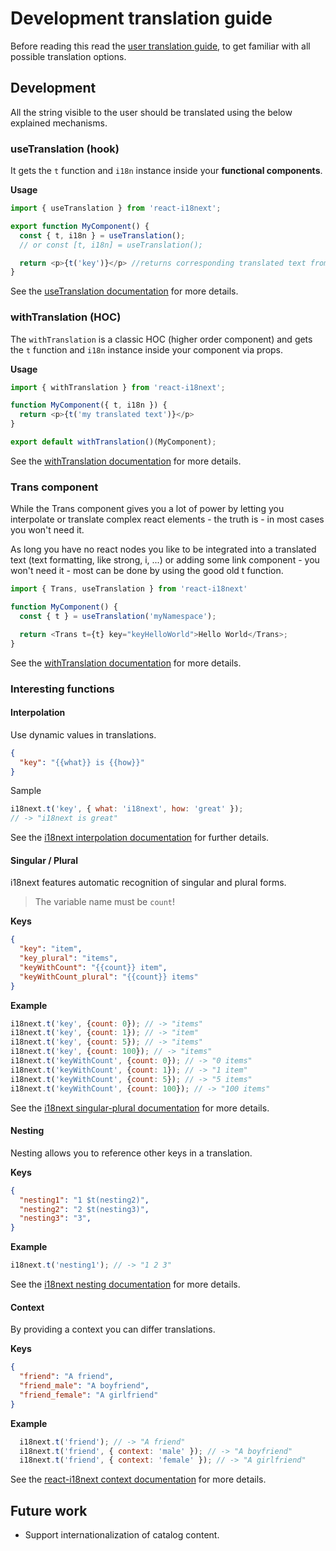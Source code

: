 # Development translation guide

Before reading this read the [user translation guide](../customizing/translation-guide.md), to get familiar with all possible translation options.

## Development

All the string visible to the user should be translated using the below explained mechanisms.

### useTranslation (hook)

It gets the `t` function and `i18n` instance inside your **functional components**.

**Usage**

```js
import { useTranslation } from 'react-i18next';

export function MyComponent() {
  const { t, i18n } = useTranslation();
  // or const [t, i18n] = useTranslation();

  return <p>{t('key')}</p> //returns corresponding translated text from translation files
}
```

See the [useTranslation documentation](https://react.i18next.com/latest/usetranslation-hook#what-it-does) for more details.

### withTranslation (HOC)

The `withTranslation` is a classic HOC (higher order component) and gets the `t` function and `i18n` instance inside your component via props.

**Usage**

```js
import { withTranslation } from 'react-i18next';

function MyComponent({ t, i18n }) {
  return <p>{t('my translated text')}</p>
}

export default withTranslation()(MyComponent);
```

See the [withTranslation documentation](https://react.i18next.com/latest/withtranslation-hoc#what-it-does) for more details.


### Trans component

While the Trans component gives you a lot of power by letting you interpolate or translate complex react elements - the truth is - in most cases you won't need it.

As long you have no react nodes you like to be integrated into a translated text (text formatting, like strong, i, ...) or adding some link component - you won't need it - most can be done by using the good old t function.

```js
import { Trans, useTranslation } from 'react-i18next'

function MyComponent() {
  const { t } = useTranslation('myNamespace');

  return <Trans t={t} key="keyHelloWorld">Hello World</Trans>;
}

```

See the [withTranslation documentation](https://react.i18next.com/latest/trans-component) for more details.


### Interesting functions

#### Interpolation

Use dynamic values in translations.
```json
{
  "key": "{{what}} is {{how}}"
}
```
Sample
```js
i18next.t('key', { what: 'i18next', how: 'great' });
// -> "i18next is great"
```
See the [i18next interpolation documentation](https://www.i18next.com/translation-function/interpolation#basic) for further details.

#### Singular / Plural

i18next features automatic recognition of singular and plural forms.
> The variable name must be `count`!

**Keys**

```json
{
  "key": "item",
  "key_plural": "items",
  "keyWithCount": "{{count}} item",
  "keyWithCount_plural": "{{count}} items"
}
```

**Example**

```js
i18next.t('key', {count: 0}); // -> "items"
i18next.t('key', {count: 1}); // -> "item"
i18next.t('key', {count: 5}); // -> "items"
i18next.t('key', {count: 100}); // -> "items"
i18next.t('keyWithCount', {count: 0}); // -> "0 items"
i18next.t('keyWithCount', {count: 1}); // -> "1 item"
i18next.t('keyWithCount', {count: 5}); // -> "5 items"
i18next.t('keyWithCount', {count: 100}); // -> "100 items"
```

See the [i18next singular-plural documentation](https://www.i18next.com/translation-function/plurals#singular-plural) for more details.

#### Nesting

Nesting allows you to reference other keys in a translation.

**Keys**

```json
{
  "nesting1": "1 $t(nesting2)",
  "nesting2": "2 $t(nesting3)",
  "nesting3": "3",
}
```

**Example**

```js
i18next.t('nesting1'); // -> "1 2 3"
```

See the [i18next nesting documentation](https://www.i18next.com/translation-function/nesting#basic) for more details.

#### Context

By providing a context you can differ translations.

**Keys**

```json
{
  "friend": "A friend",
  "friend_male": "A boyfriend",
  "friend_female": "A girlfriend"
}
```

**Example**

```js
  i18next.t('friend'); // -> "A friend"
  i18next.t('friend', { context: 'male' }); // -> "A boyfriend"
  i18next.t('friend', { context: 'female' }); // -> "A girlfriend"
```
See the [react-i18next context documentation](https://www.i18next.com/translation-function/context) for more details.


## Future work

* Support internationalization of catalog content.
